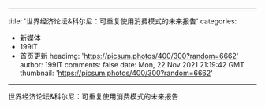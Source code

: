 
---
title: '世界经济论坛&科尔尼：可重复使用消费模式的未来报告'
categories: 
 - 新媒体
 - 199IT
 - 首页更新
headimg: 'https://picsum.photos/400/300?random=6662'
author: 199IT
comments: false
date: Mon, 22 Nov 2021 21:19:42 GMT
thumbnail: 'https://picsum.photos/400/300?random=6662'
---

<div>   
世界经济论坛&科尔尼：可重复使用消费模式的未来报告  
</div>
            